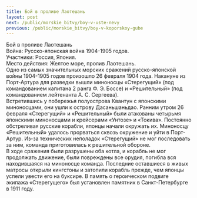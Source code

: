 ```yaml
---
title: Бой в проливе Лаотешань
layout: post
next: /public/morskie_bitvy/boy-v-uste-nevy
previous: /public/morskie_bitvy/boy-v-koporskoy-gube
---
```


Бой в проливе Лаотешань  
Война: Русско-японская война 1904-1905 годов.  
Участники: Россия, Япония.  
Место действия: Желтое море, пролив Лаотешань.  
Одно из самых значительных морских сражений русско-японской войны 1904-1905 годов произошло 26 февраля 1904 года. Накануне из Порт-Артура для разведки вышли миноносцы «Стерегущий» (под командованием капитана 2 ранга Ф. Э. Боссе) и «Решительный» (под командованием лейтенанта А. С. Сергеева).   
Встретившись у побережья полуострова Квантун с японскими миноносцами, они ушли к острову Дасаньшаньдао. Ранним утром 26 февраля «Стерегущий» и «Решительный» были атакованы четырьмя японскими миноносцами и крейсерами «Унтозе» и «Токива». Постоянно обстреливая русские корабли, японцы начали окружать их. Миноносцу «Решительный» удалось прорваться сквозь окружение и уйти в Порт-Артур. Из-за технических неполадок «Стерегущий» не мог последовать за ним, команда приготовилась к решительной обороне.  
В ходе сражения были разрушены оба котла, и корабль не мог продолжать движение, были повреждены все орудия, погибла вся находившаяся на миноносце команда. Последние оставшиеся в живых матросы открыли кингстоны и затопили корабль прежде, чем японцы успели увести его на буксире. В память о героическом подвиге экипажа «Стерегущего» был установлен памятник в Санкт-Петербурге в 1911 году.